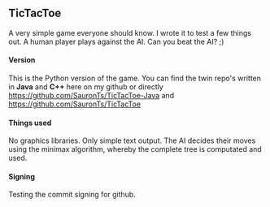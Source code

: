 ## TicTacToe

A very simple game everyone should know. 
I wrote it to test a few things out.
A human player plays against the AI.
Can you beat the AI? ;)

#### Version

This is the Python version of the game.
You can find the twin repo's written in **Java** and **C++** here on my github or directly https://github.com/SauronTs/TicTacToe-Java and https://github.com/SauronTs/TicTacToe

#### Things used
No graphics libraries. Only simple text output.
The AI decides their moves using the minimax algorithm, whereby the complete tree is computated and used.

#### Signing
Testing the commit signing for github.

